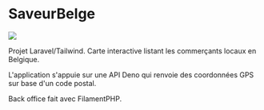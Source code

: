 # SaveurBelge

![](https://geets.dev/saveurbelge/saveurbelge.png)

Projet Laravel/Tailwind. Carte interactive listant les commerçants locaux en Belgique. 

L'application s'appuie sur une API Deno qui renvoie des coordonnées GPS sur base d'un code postal.

Back office fait avec FilamentPHP.
